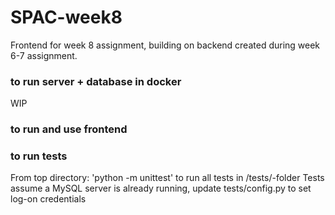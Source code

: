 # SPAC-week8
Frontend for week 8 assignment, building on backend created during week 6-7 assignment.

### to run server + database in docker
WIP

### to run and use frontend

### to run tests
From top directory: 'python -m unittest' to run all tests in /tests/-folder
Tests assume a MySQL server is already running, update tests/config.py to set log-on credentials